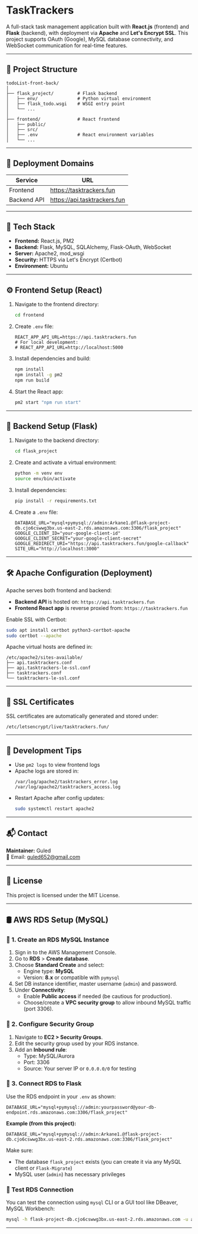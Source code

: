
# TaskTrackers

A full-stack task management application built with **React.js** (frontend) and **Flask** (backend), with deployment via **Apache** and **Let's Encrypt SSL**. This project supports OAuth (Google), MySQL database connectivity, and WebSocket communication for real-time features.

---

## 🔧 Project Structure

```
todoList-front-back/
│
├── flask_project/         # Flask backend
│   ├── env/               # Python virtual environment
│   ├── flask_todo.wsgi    # WSGI entry point
│   └── ...
│
├── frontend/              # React frontend
│   ├── public/
│   ├── src/
│   ├── .env               # React environment variables
│   └── ...
```

---

## 🚀 Deployment Domains

| Service     | URL                         |
|-------------|-----------------------------|
| Frontend    | https://tasktrackers.fun    |
| Backend API | https://api.tasktrackers.fun|

---

## 🔗 Tech Stack

- **Frontend:** React.js, PM2
- **Backend:** Flask, MySQL, SQLAlchemy, Flask-OAuth, WebSocket
- **Server:** Apache2, mod_wsgi
- **Security:** HTTPS via Let's Encrypt (Certbot)
- **Environment:** Ubuntu

---

## ⚙️ Frontend Setup (React)

1. Navigate to the frontend directory:
   ```bash
   cd frontend
   ```

2. Create `.env` file:
   ```env
   REACT_APP_API_URL=https://api.tasktrackers.fun
   # For local development:
   # REACT_APP_API_URL=http://localhost:5000
   ```

3. Install dependencies and build:
   ```bash
   npm install
   npm install -g pm2
   npm run build
   ```

4. Start the React app:
   ```bash
   pm2 start "npm run start"
   ```

---

## 🐍 Backend Setup (Flask)

1. Navigate to the backend directory:
   ```bash
   cd flask_project
   ```

2. Create and activate a virtual environment:
   ```bash
   python -m venv env
   source env/bin/activate
   ```

3. Install dependencies:
   ```bash
   pip install -r requirements.txt
   ```

4. Create a `.env` file:
   ```env
   DATABASE_URL="mysql+pymysql://admin:Arkane1.@flask-project-db.cjo6cswwg3bx.us-east-2.rds.amazonaws.com:3306/flask_project"
   GOOGLE_CLIENT_ID="your-google-client-id"
   GOOGLE_CLIENT_SECRET="your-google-client-secret"
   GOOGLE_REDIRECT_URI="https://api.tasktrackers.fun/google-callback"
   SITE_URL="http://localhost:3000"
   ```

---

## 🛠 Apache Configuration (Deployment)

Apache serves both frontend and backend:

- **Backend API** is hosted on: `https://api.tasktrackers.fun`
- **Frontend React app** is reverse proxied from: `https://tasktrackers.fun`

Enable SSL with Certbot:
```bash
sudo apt install certbot python3-certbot-apache
sudo certbot --apache
```

Apache virtual hosts are defined in:
```
/etc/apache2/sites-available/
├── api.tasktrackers.conf
├── api.tasktrackers-le-ssl.conf
├── tasktrackers.conf
└── tasktrackers-le-ssl.conf
```

---

## 🔐 SSL Certificates

SSL certificates are automatically generated and stored under:
```
/etc/letsencrypt/live/tasktrackers.fun/
```

---

## 🧪 Development Tips

- Use `pm2 logs` to view frontend logs
- Apache logs are stored in:
  ```
  /var/log/apache2/tasktrackers_error.log
  /var/log/apache2/tasktrackers_access.log
  ```
- Restart Apache after config updates:
  ```bash
  sudo systemctl restart apache2
  ```

---

## 📬 Contact

**Maintainer:** Guled  
📧 Email: guled652@gmail.com

---

## 📝 License

This project is licensed under the MIT License.

---

## 🛢️ AWS RDS Setup (MySQL)

### 📌 1. Create an RDS MySQL Instance

1. Sign in to the AWS Management Console.
2. Go to **RDS** > **Create database**.
3. Choose **Standard Create** and select:
   - Engine type: **MySQL**
   - Version: **8.x** or compatible with `pymysql`
4. Set DB instance identifier, master username (`admin`) and password.
5. Under **Connectivity**:
   - Enable **Public access** if needed (be cautious for production).
   - Choose/create a **VPC security group** to allow inbound MySQL traffic (port 3306).

### 🔑 2. Configure Security Group

1. Navigate to **EC2 > Security Groups**.
2. Edit the security group used by your RDS instance.
3. Add an **Inbound rule**:
   - Type: MySQL/Aurora
   - Port: 3306
   - Source: Your server IP or `0.0.0.0/0` for testing

### 🔗 3. Connect RDS to Flask

Use the RDS endpoint in your `.env` as shown:

```env
DATABASE_URL="mysql+pymysql://admin:yourpassword@your-db-endpoint.rds.amazonaws.com:3306/flask_project"
```

**Example (from this project):**
```env
DATABASE_URL="mysql+pymysql://admin:Arkane1.@flask-project-db.cjo6cswwg3bx.us-east-2.rds.amazonaws.com:3306/flask_project"
```

Make sure:
- The database `flask_project` exists (you can create it via any MySQL client or `Flask-Migrate`)
- MySQL user (`admin`) has necessary privileges

### 🧪 Test RDS Connection

You can test the connection using `mysql` CLI or a GUI tool like DBeaver, MySQL Workbench:

```bash
mysql -h flask-project-db.cjo6cswwg3bx.us-east-2.rds.amazonaws.com -u admin -p
```

---
